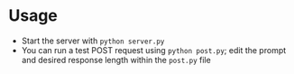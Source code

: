 # Usage

- Start the server with `python server.py`
- You can run a test POST request using `python post.py`; edit the prompt and desired response length within the `post.py` file